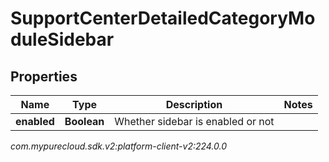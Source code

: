 # SupportCenterDetailedCategoryModuleSidebar


## Properties

| Name | Type | Description | Notes |
| ------------ | ------------- | ------------- | ------------- |
| **enabled** | **Boolean** | Whether sidebar is enabled or not |  |




_com.mypurecloud.sdk.v2:platform-client-v2:224.0.0_
